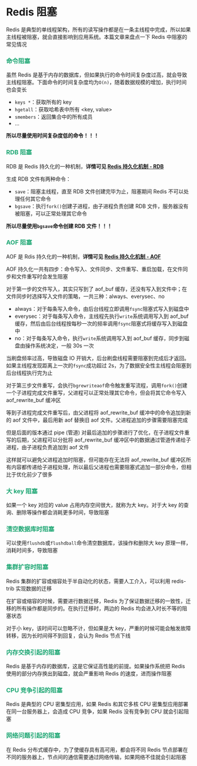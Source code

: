 # Redis 阻塞

Redis 是典型的单线程架构，所有的读写操作都是在一条主线程中完成，所以如果主线程被阻塞，就会直接影响到应用系统。本篇文章来盘点一下 Redis 中阻塞的常见情况

### <font color='#1FA774'>命令阻塞</font>

虽然 Redis 是基于内存的数据库，但如果执行的命令时间复杂度过高，就会导致主线程阻塞。下面命令的时间复杂度均为`O(n)`，随着数据规模的增加，执行时间也会变长

- `keys *`：获取所有的 key 
- `hgetall`：获取哈希表中所有 <key, value>
- `smembers`：返回集合中的所有成员
- ...

**所以尽量使用时间复杂度低的命令！！！**

### <font color='#1FA774'>RDB 阻塞</font>

RDB 是 Redis 持久化的一种机制，**详情可见 [Redis 持久化机制 - RDB](./Redis持久化机制.html#rdb)**

生成 RDB 文件有两种命令：

- `save`：阻塞主线程，直至 RDB 文件创建完毕为止，阻塞期间 Redis 不可以处理任何其它命令
- `bgsave`：执行`fork()`创建子进程，由子进程负责创建 RDB 文件，服务器没有被阻塞，可以正常处理其它命令

**所以尽量使用`bgsave`命令创建 RDB 文件！！！**

### <font color='#1FA774'>AOF 阻塞</font>

AOF 是 Rdis 持久化的一种机制，**详情可见 [Redis 持久化机制 - AOF](./Redis持久化机制.html#aof)**

AOF 持久化一共有四步：命令写入、文件同步、文件重写、重启加载，在文件同步和文件重写时会发生阻塞

对于第一步的文件写入，其实只写到了 aof_buf 缓存，还没有写入到文件中；在文件同步时选择写入文件的策略，一共三种：always、everysec、no

- always：对于每条写入命令，由后台线程立即调用`fsync`阻塞式写入到磁盘中
- everysec：对于每条写入命令，主线程先执行`write`系统调用写入到 aof_buf 缓存，然后由后台线程按每秒一次的频率调用`fsync`阻塞式将缓存写入到磁盘中
- no：对于每条写入命令，执行`write`系统调用写入到 aof_buf 缓存，同步到磁盘由操作系统决定，一般 30s 一次

当刷盘频率过高，导致磁盘 IO 开销大，后台刷盘线程需要阻塞到完成后才返回。如果主线程发现距离上一次的`fsync`成功超过 2s，为了数据安全性主线程会阻塞到后台线程执行完为止

对于第三步文件重写，会执行`bgrewriteaof`命令触发重写流程，调用`fork()`创建一个子进程完成文件重写，父进程可以正常处理其它命令，但会将其它命令写入 aof_rewrite_buf 缓冲区

等到子进程完成文件重写后，由父进程将 aof_rewrite_buf 缓冲中的命令追加到新的 aof 文件中，最后用新 aof 替换旧 aof 文件。父进程追加的步骤需要阻塞完成

但是后面的版本通过 pipe (管道) 对最后追加的步骤进行了优化，在子进程文件重写的后期，父进程可以分批将 aof_rewrite_buf 缓冲区中的数据通过管道传递给子进程，由子进程负责追加到 aof 文件

这样就可以避免父进程追加时阻塞，但可能存在无法将 aof_rewrite_buf 缓冲区所有内容都传递给子进程处理，所以最后父进程也需要阻塞式追加一部分命令，但相比于优化前少了很多

### <font color='#1FA774'>大 key 阻塞</font>

如果一个 key 对应的 value 占用内存空间很大，就称为大 key。对于大 key 的查询、删除等操作都会消耗更多时间，导致阻塞

### <font color='#1FA774'>清空数据库时阻塞</font>

可以使用`flushdb`或`flushdball`命令清空数据库，该操作和删除大 key 原理一样，消耗时间多，导致阻塞

### <font color='#1FA774'>集群扩容时阻塞</font>

Redis 集群的扩容或缩容处于半自动化的状态，需要人工介入，可以利用 redis-trib 实现数据的迁移

在扩容或缩容的时候，需要进行数据迁移，Redis 为了保证数据迁移的一致性，迁移的所有操作都是同步的。在执行迁移时，两边的 Redis 均会进入时长不等的阻塞状态

对于小 key，该时间可以忽略不计，但如果是大 key，严重的时候可能会触发故障转移，因为长时间得不到回复，会认为 Redis 节点下线

### <font color='#1FA774'>内存交换引起的阻塞</font>

Redis 是基于内存的数据库，这是它保证高性能的前提。如果操作系统把 Redis 使用的部分内存换出到磁盘，就会严重影响 Redis 的速度，进而操作阻塞

### <font color='#1FA774'>CPU 竞争引起的阻塞</font>

Redis 是典型的 CPU 密集型应用，如果 Redis 和其它多核 CPU 密集型应用部署在同一台服务器上，会造成 CPU 竞争，如果 Redis 没有竞争到 CPU 就会引起阻塞

### <font color='#1FA774'>网络问题引起的阻塞</font>

在 Redis 分布式缓存中，为了使缓存具有高可用，都会将不同 Redis 节点部署在不同的服务器上，节点间的通信需要通过网络传输，如果网络不佳就会引起阻塞